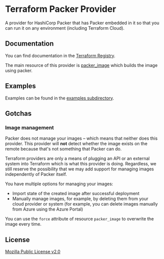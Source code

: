 # Terraform Packer Provider

A provider for HashiCorp Packer that has Packer embedded in it so that you can run it
on any environment (including Terraform Cloud).

## Documentation

You can find documentation in the [Terraform Registry](https://registry.terraform.io/providers/toowoxx/packer/latest/docs).

The main resource of this provider is [packer_image](https://registry.terraform.io/providers/toowoxx/packer/latest/docs/resources/image) which builds the image using packer.

## Examples

Examples can be found in the [examples subdirectory](examples/).

## Gotchas

### Image management

Packer does not manage your images – which means that neither does this provider.
This provider will **not** detect whether the image exists on the remote because that's
not something that Packer can do.

Terraform providers are only a means of plugging an API or an external system into Terraform
which is what this provider is doing.
Regardless, we still reserve the possibility that we may add support for managing images independently
of Packer itself.

You have multiple options for managing your images:

 * Import state of the created image after successful deployment
 * Manually manage images, for example, by deleting them from your cloud provider or system (for example, you can delete images manually from Azure using the Azure Portal)

You can use the `force` attribute of resource `packer_image` to overwrite the image every time.

## License

[Mozilla Public License v2.0](https://github.com/toowoxx/terraform-provider-packer/blob/main/LICENSE)

